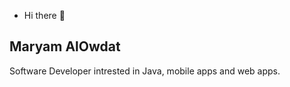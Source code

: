 * Hi there 👋
## Maryam AlOwdat
Software Developer intrested in Java, mobile apps and web apps.


<!--
**mariamodat/mariamodat** is a ✨ _special_ ✨ repository because its `README.md` (this file) appears on your GitHub profile.

*Here are some ideas to get you started:


- 🌱 I’m currently learning Advanced JAVA
-- 📫 How to reach me: mariamodat0@gmail.com
- ⚡ Fun fact: I love make-up 
-->

